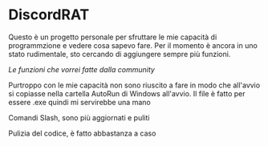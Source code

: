 # DiscordRAT
Questo è un progetto personale per sfruttare le mie capacità di programmzione e vedere cosa sapevo fare.
Per il momento è ancora in uno stato rudimentale, sto cercando di aggiungere sempre più funzioni.

*Le funzioni che vorrei fatte dalla community*

Purtroppo con le mie capacità non sono riuscito a fare in modo che all'avvio si copiasse nella cartella AutoRun di Windows all'avvio. Il file è fatto per essere .exe quindi mi servirebbe una mano

Comandi Slash, sono più aggiornati e puliti

Pulizia del codice, è fatto abbastanza a caso 
